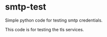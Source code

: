 # smtp-test
Simple  python code for testing smtp credentials.

This code is for testing the tls services.

